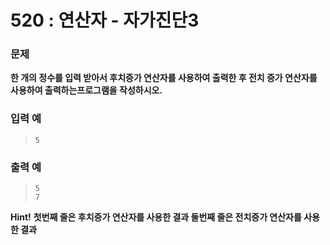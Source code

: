 # 520 : 연산자 - 자가진단3

### 문제
**한 개의 정수를 입력 받아서 후치증가 연산자를 사용하여 출력한 후 전치 증가 연산자를 사용하여 출력하는프로그램을 작성하시오.**

### 입력 예
>     5

### 출력 예
>     5
>     7

**Hint!**
**첫번째 줄은 후치증가 연산자를 사용한 결과 둘번째 줄은 전치증가 연산자를 사용한 결과**
